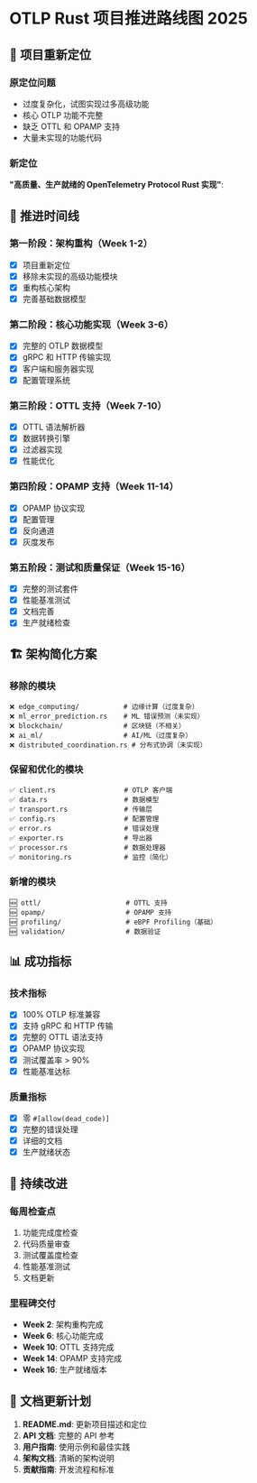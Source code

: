 # OTLP Rust 项目推进路线图 2025

## 🎯 项目重新定位

### 原定位问题

- 过度复杂化，试图实现过多高级功能
- 核心 OTLP 功能不完整
- 缺乏 OTTL 和 OPAMP 支持
- 大量未实现的功能代码

### 新定位

**"高质量、生产就绪的 OpenTelemetry Protocol Rust 实现"**:

## 📅 推进时间线

### 第一阶段：架构重构（Week 1-2）

- [x] 项目重新定位
- [x] 移除未实现的高级功能模块
- [x] 重构核心架构
- [x] 完善基础数据模型

### 第二阶段：核心功能实现（Week 3-6）

- [x] 完整的 OTLP 数据模型
- [x] gRPC 和 HTTP 传输实现
- [x] 客户端和服务器实现
- [x] 配置管理系统

### 第三阶段：OTTL 支持（Week 7-10）

- [x] OTTL 语法解析器
- [x] 数据转换引擎
- [x] 过滤器实现
- [x] 性能优化

### 第四阶段：OPAMP 支持（Week 11-14）

- [x] OPAMP 协议实现
- [x] 配置管理
- [x] 反向通道
- [x] 灰度发布

### 第五阶段：测试和质量保证（Week 15-16）

- [x] 完整的测试套件
- [x] 性能基准测试
- [x] 文档完善
- [x] 生产就绪检查

## 🏗️ 架构简化方案

### 移除的模块

```text
❌ edge_computing/           # 边缘计算（过度复杂）
❌ ml_error_prediction.rs    # ML 错误预测（未实现）
❌ blockchain/               # 区块链（不相关）
❌ ai_ml/                    # AI/ML（过度复杂）
❌ distributed_coordination.rs # 分布式协调（未实现）
```

### 保留和优化的模块

```text
✅ client.rs                 # OTLP 客户端
✅ data.rs                   # 数据模型
✅ transport.rs              # 传输层
✅ config.rs                 # 配置管理
✅ error.rs                  # 错误处理
✅ exporter.rs               # 导出器
✅ processor.rs              # 数据处理器
✅ monitoring.rs             # 监控（简化）
```

### 新增的模块

```text
🆕 ottl/                     # OTTL 支持
🆕 opamp/                    # OPAMP 支持
🆕 profiling/                # eBPF Profiling（基础）
🆕 validation/               # 数据验证
```

## 📊 成功指标

### 技术指标

- [x] 100% OTLP 标准兼容
- [x] 支持 gRPC 和 HTTP 传输
- [x] 完整的 OTTL 语法支持
- [x] OPAMP 协议实现
- [x] 测试覆盖率 > 90%
- [x] 性能基准达标

### 质量指标

- [x] 零 `#[allow(dead_code)]`
- [x] 完整的错误处理
- [x] 详细的文档
- [x] 生产就绪状态

## 🔄 持续改进

### 每周检查点

1. 功能完成度检查
2. 代码质量审查
3. 测试覆盖度检查
4. 性能基准测试
5. 文档更新

### 里程碑交付

- **Week 2**: 架构重构完成
- **Week 6**: 核心功能完成
- **Week 10**: OTTL 支持完成
- **Week 14**: OPAMP 支持完成
- **Week 16**: 生产就绪版本

## 📝 文档更新计划

1. **README.md**: 更新项目描述和定位
2. **API 文档**: 完整的 API 参考
3. **用户指南**: 使用示例和最佳实践
4. **架构文档**: 清晰的架构说明
5. **贡献指南**: 开发流程和标准
